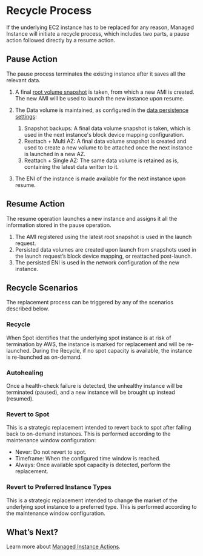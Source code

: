 # Recycle Process

If the underlying EC2 instance has to be replaced for any reason, Managed Instance will initiate a recycle process, which includes two parts, a pause action followed directly by a resume action.

## Pause Action

The pause process terminates the existing instance after it saves all the relevant data.

1. A final [root volume snapshot](managed-instance/features/root-volume-persistence) is taken, from which a new AMI is created. The new AMI will be used to launch the new instance upon resume.
2. The Data volume is maintained, as configured in the [data persistence settings](managed-instance/features/data-volume-persistence):

   1. Snapshot backups: A final data volume snapshot is taken, which is used in the next instance's block device mapping configuration.
   2. Reattach + Multi AZ: A final data volume snapshot is created and used to create a new volume to be attached once the next instance is launched in a new AZ.
   3. Reattach + Single AZ: The same data volume is retained as is, containing the latest data written to it.

3. The ENI of the instance is made available for the next instance upon resume.

## Resume Action

The resume operation launches a new instance and assigns it all the information stored in the pause operation.

1. The AMI registered using the latest root snapshot is used in the launch request.
2. Persisted data volumes are created upon launch from snapshots used in the launch request’s block device mapping, or reattached post-launch.
3. The persisted ENI is used in the network configuration of the new instance.

## Recycle Scenarios

The replacement process can be triggered by any of the scenarios described below.

### Recycle

When Spot identifies that the underlying spot instance is at risk of termination by AWS, the instance is marked for replacement and will be re-launched. During the Recycle, if no spot capacity is available, the instance is re-launched as on-demand.

### Autohealing

Once a health-check failure is detected, the unhealthy instance will be terminated (paused), and a new instance will be brought up instead (resumed).

### Revert to Spot

This is a strategic replacement intended to revert back to spot after falling back to on-demand instances. This is performed according to the maintenance window configuration:

- Never: Do not revert to spot.
- Timeframe: When the configured time window is reached.
- Always: Once available spot capacity is detected, perform the replacement.

### Revert to Preferred Instance Types

This is a strategic replacement intended to change the market of the underlying spot instance to a preferred type. This is performed according to the maintenance window configuration.

## What’s Next?

Learn more about [Managed Instance Actions](managed-instance/features/managed-instance-actions).

